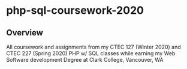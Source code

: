 # php-sql-coursework-2020

## Overview
All coursework and assignments from my CTEC 127 (Winter 2020) and CTEC 227 (Spring 2020) PHP w/ SQL classes while earning my Web Software development Degree at Clark College, Vancouver, WA